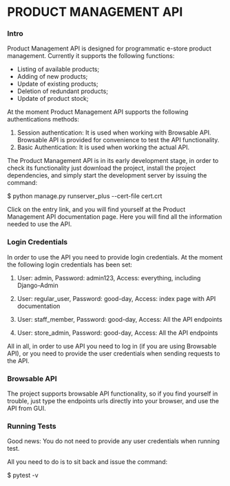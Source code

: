 # PRODUCT MANAGEMENT API

### Intro

Product Management API is designed for programmatic e-store product management.
Currently it supports the following functions:
   - Listing of available products;
   - Adding of new products;
   - Update of existing products;
   - Deletion of redundant products;
   - Update of product stock;

At the moment Product Management API supports the following authentications methods:
   1) Session authentication: It is used when working with Browsable API.
      Browsable API is provided for convenience to test the API functionality.
   2) Basic Authentication: It is used when working the actual API.


The Product Management API is in its early development stage, in order to check
its functionality just download the project, install the project dependencies,
and simply start the development server by issuing the command:

$ python manage.py runserver_plus --cert-file cert.crt

Click on the entry link, and you will find yourself at the Product Management
API documentation page. Here you will find all the information needed to 
use the API.

### Login Credentials

In order to use the API you need to provide login credentials. At the moment
the following login credentials has been set:

1) User: admin, Password: admin123, Access: everything, including Django-Admin
   
2) User: regular_user, Password: good-day, Access: index page with API documentation
   
3) User: staff_member, Password: good-day, Access: All the API endpoints
   
4) User: store_admin, Password: good-day, Access: All the API endpoints

All in all, in order to use API you need to log in (if you are using Browsable API),
or you need to provide the user credentials when sending requests to the API.

### Browsable API

The project supports browsable API functionality, so if you find yourself
in trouble, just type the endpoints urls directly into your browser, 
and use the API from GUI.

### Running Tests

Good news: You do not need to provide any user credentials when running test.

All you need to do is to sit back and issue the command:

$ pytest -v

